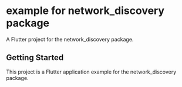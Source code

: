 # example for network_discovery package

A Flutter project for the network_discovery package.

## Getting Started

This project is a Flutter application example for the network_discovery package.